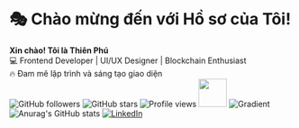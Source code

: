 # 🎭 Chào mừng đến với Hồ sơ của Tôi! 
**Xin chào! Tôi là Thiên Phú**  
💻 Frontend Developer | UI/UX Designer | Blockchain Enthusiast  
🔥 Đam mê lập trình và sáng tạo giao diện  
![GitHub followers](https://img.shields.io/github/followers/yourusername?style=social)
![GitHub stars](https://img.shields.io/github/stars/yourusername?style=social)
![Profile views](https://komarev.com/ghpvc/?username=yourusername&color=blue)
<img src="https://media.giphy.com/media/hvRJCLFzcasrR4ia7z/giphy.gif" width="50px">
![Gradient](https://readme-typing-svg.herokuapp.com?color=FF5733&center=true&vCenter=true&width=500&lines=Chào+mừng+đến+với+hồ+sơ+của+tôi!;Tôi+là+Thiên+Phú!+👋)
![Anurag's GitHub stats](https://github-readme-stats.vercel.app/api?username=yourusername&show_icons=true&theme=radical)
[![LinkedIn](https://img.shields.io/badge/-LinkedIn-blue?style=flat-square&logo=Linkedin&logoColor=white)](https://www.linkedin.com/in/yourusername/)

